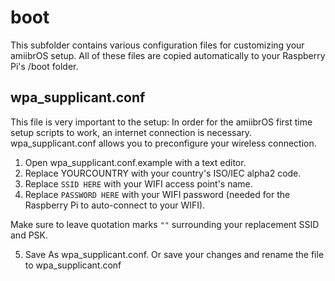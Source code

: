# boot
This subfolder contains various configuration files for customizing your
amiibrOS setup. All of these files are copied automatically to your Raspberry
Pi's /boot folder.

## wpa_supplicant.conf
This file is very important to the setup: In order for the amiibrOS first time
setup scripts to work, an internet connection is necessary. wpa_supplicant.conf
allows you to preconfigure your wireless connection.

1. Open wpa_supplicant.conf.example with a text editor.
2. Replace YOURCOUNTRY with your country's ISO/IEC alpha2 code.
3. Replace `SSID HERE` with your WIFI access point's name.
4. Replace `PASSWORD HERE` with your WIFI password (needed for the Raspberry Pi
to auto-connect to your WIFI).

Make sure to leave quotation marks `""` surrounding your replacement SSID and
PSK.

5. Save As wpa_supplicant.conf. Or save your changes and rename the file to
wpa_supplicant.conf
